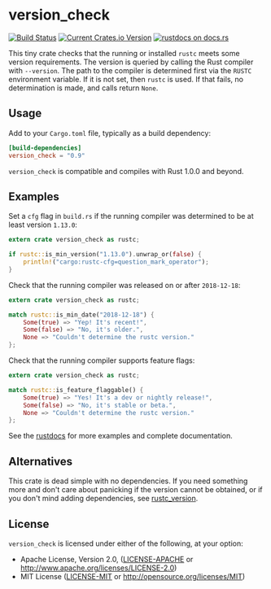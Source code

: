 # version\_check

[![Build Status](https://travis-ci.com/SergioBenitez/version_check.svg?branch=master)](https://travis-ci.com/SergioBenitez/version_check)
[![Current Crates.io Version](https://img.shields.io/crates/v/version_check.svg)](https://crates.io/crates/version_check)
[![rustdocs on docs.rs](https://docs.rs/version_check/badge.svg)](https://docs.rs/version_check)

This tiny crate checks that the running or installed `rustc` meets some version
requirements. The version is queried by calling the Rust compiler with
`--version`. The path to the compiler is determined first via the `RUSTC`
environment variable. If it is not set, then `rustc` is used. If that fails, no
determination is made, and calls return `None`.

## Usage

Add to your `Cargo.toml` file, typically as a build dependency:

```toml
[build-dependencies]
version_check = "0.9"
```

`version_check` is compatible and compiles with Rust 1.0.0 and beyond.

## Examples

Set a `cfg` flag in `build.rs` if the running compiler was determined to be
at least version `1.13.0`:

```rust
extern crate version_check as rustc;

if rustc::is_min_version("1.13.0").unwrap_or(false) {
    println!("cargo:rustc-cfg=question_mark_operator");
}
```

Check that the running compiler was released on or after `2018-12-18`:

```rust
extern crate version_check as rustc;

match rustc::is_min_date("2018-12-18") {
    Some(true) => "Yep! It's recent!",
    Some(false) => "No, it's older.",
    None => "Couldn't determine the rustc version."
};
```

Check that the running compiler supports feature flags:

```rust
extern crate version_check as rustc;

match rustc::is_feature_flaggable() {
    Some(true) => "Yes! It's a dev or nightly release!",
    Some(false) => "No, it's stable or beta.",
    None => "Couldn't determine the rustc version."
};
```

See the [rustdocs](https://docs.rs/version_check) for more examples and complete
documentation.

## Alternatives

This crate is dead simple with no dependencies. If you need something more
and don't care about panicking if the version cannot be obtained, or if you
don't mind adding dependencies, see
[rustc_version](https://crates.io/crates/rustc_version).

## License

`version_check` is licensed under either of the following, at your option:

 * Apache License, Version 2.0, ([LICENSE-APACHE](LICENSE-APACHE) or http://www.apache.org/licenses/LICENSE-2.0)
 * MIT License ([LICENSE-MIT](LICENSE-MIT) or http://opensource.org/licenses/MIT)
